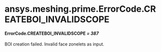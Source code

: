 # ansys.meshing.prime.ErrorCode.CREATEBOI_INVALIDSCOPE



#### ErrorCode.CREATEBOI_INVALIDSCOPE *= 387*

BOI creation failed. Invalid face zonelets as input.

<!-- !! processed by numpydoc !! -->
